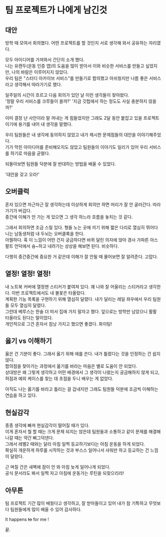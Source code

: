 # 팀 프로젝트가 나에게 남긴것

## 대안

방학 때 모여서 회의했다. 어떤 프로젝트를 할 것인지 서로 생각해 와서 공유하는 자리였다.

모두 아이디어를 가져와서 간단히 소개 했다.  
나는 유캔두(운동 인증 앱)의 도움을 많이 받아서 이와 비슷한 서비스를 만들고 싶었지만, 나의 바람은 이루어지지 않았다.  
우리 팀은 "스터디 아카이브 서비스"를 만들기로 합의했고 아쉬웠지만 나름 좋은 서비스라고 생각해서 따라가기로 했다.

일주일의 시간이 흐르고 다음 회의가 있던 날 이런 생각들이 찾아왔다.  
'정말 우리 서비스를 크루들이 쓸까?' '지금 깃헙에서 하는 정도도 사실 충분하지 않을까?'

이미 결정 난 사안이라 말 꺼내는 게 힘들었지만 그래도 2달 동안 붙잡고 있을 프로젝트이기에 용기를 내어 내 생각을 말했다.

우리 팀원들은 내 생각에 동의하지 않았고 내가 제시한 문제점들의 대안을 이야기해주었다.  
기가 막힌 아이디어를 준비해오지도 않았고 팀원들의 이야기도 일리가 있어 우리 서비스를 하기로 마음을 굳혔다.

되돌아보면 팀원들 덕분에 잘 반대하는 방법을 배울 수 있었다.

'대안을 갖고 오라!'

## 오버클럭

혼자 있으면 차근차근 잘 생각하는데 이상하게 회의만 하면 머리가 잘 안 굴러간다. 따라가기가 버겁다.  
중간에 이해가 안 가는 게 있으면 그 생각 하느라 흐름을 놓치는 것 같다.

그래서 회의하면 조금 스릴 있다. 형들 노는 곳에 끼기 위해 짧은 다리로 열심히 뛰어다니는 남동생처럼 내 두뇌는 오버클록을 한다.  
아찔하다. 혹 이 느낌이 어떤 건지 궁금하다면 바퀴 달린 의자에 앉아 경사 가파른 아스팔트 언덕에서 슝~하고 내려가는 상상을 해보면 된다. 비슷하다.

다행히 중간중간에 중요한 거 같은데 이해가 잘 안될 때 물어보면 잘 알려준다. 고맙다.

## 열정! 열정! 열정!

내 노트북 커버에 열정맨 스티커가 붙여져 있다. 꽤 나와 잘 어울리는 스티커라고 생각한다. 이번 프로젝트에서도 내 불꽃은 타올랐다.  
계획한 기능 목록을 구현하기 위해 열심히 달렸다. 내가 달리는 레일 좌우에서 우리 팀원들 모두 열심히 달렸다.  
그런데 베루스는 한술 더 떠서 집에 가지 말자고 했다. 앞으로는 방학만 남았으니 활활 타올라도 된다는 말이었다.  
개인적으로 그건 혼자서 침낭 가지고 했으면 좋겠다. 화이팅!

## 옳기 vs 이해하기

옳은 건 기분이 좋다. 그래서 옳기 위해 애를 쓴다. 내가 틀렸다는 것을 인정하는 건 쉽지 않다.  
합의점을 찾아가는 과정에서 옮기를 바라는 마음은 별로 도움이 안 되었다.  
상대방은 왜 그렇게 생각하고 어떤 배경에서 그 생각이 나왔는지 궁금해하지 않게 되고,  
허점과 예외 케이스를 찾는 데 초점을 두니 배우는 게 없었다.

아직도 나는 옳기를 바라고 틀리는 걸 겁내지만 그래도 팀원들 덕분에 조금씩 이해하는 연습을 하고 있다.

## 현실감각

종종 생각에 빠져 현실감각이 떨어질 때가 있다.  
이게 혼자서 뭘 할 때는 크게 문제 되지는 않은데 팀원들과 소통하고 같이 문제를 해결해 나갈 때는 약간 삐그덕댄다.  
그래서 레벨2 때와는 달리 아침 일찍 등교하기보다는 아침 운동을 하게 되었다.  
확실히 개운하게 하루를 시작하는 것과 부스스 일어나서 샤워만 하고 등교하는 건 느낌이 달랐다.

근 며칠 간은 새벽에 잠이 안 와 아침 늦게 일어나게 되었다.  
공식 문서라도 봐서 일찍 자고 아침에 운동가는 루틴을 되찾으리라!

## 아무튼

팀 프로젝트 기간 많이 배웠다고 생각하고, 잘 받아들이고 있어 내가 참 기특하고 무엇보다 팀원들에게 많이 배울 수 있어 감사하다.

It happens <s>to</s> for me !

끝.
